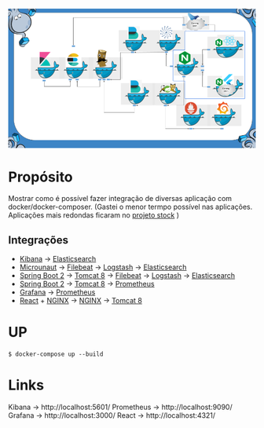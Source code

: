 [![Watch the video](./__docs__/ki-es-lo-be.png)](https://youtu.be/UaKkDRIWFsw)




# Propósito

Mostrar como é possível fazer integração de diversas aplicação com docker/docker-composer.
(Gastei o menor termpo possível nas aplicações. Aplicações mais redondas ficaram no [projeto stock](https://github.com/Espigah/stock) )

## Integrações

* [Kibana](https://www.elastic.co/pt/products/kibana) -> [Elasticsearch](https://www.elastic.co/pt/products/elasticsearch)
* [Microunaut](https://micronaut.io/) -> [Filebeat](https://www.elastic.co/pt/products/beats/filebeat) -> [Logstash](https://www.elastic.co/pt/products/logstash) ->  [Elasticsearch](https://www.elastic.co/pt/products/elasticsearch)
* [Spring Boot 2](https://spring.io/projects/spring-boot) -> [Tomcat 8](https://tomcat.apache.org/download-80.cgi) -> [Filebeat](https://www.elastic.co/pt/products/beats/filebeat) -> [Logstash](https://www.elastic.co/pt/products/logstash) ->  [Elasticsearch](https://www.elastic.co/pt/products/elasticsearch)
* [Spring Boot 2](https://spring.io/projects/spring-boot) -> [Tomcat 8](https://tomcat.apache.org/download-80.cgi) -> [Prometheus](https://prometheus.io/)
* [Grafana](https://grafana.com/) -> [Prometheus](https://prometheus.io/)
* [React](https://pt-br.reactjs.org/)  + [NGINX](https://www.nginx.com/) -> [NGINX](https://www.nginx.com/) -> [Tomcat 8](https://tomcat.apache.org/download-80.cgi) 


# UP
    $ docker-compose up --build

# Links

Kibana -> http://localhost:5601/
Prometheus -> http://localhost:9090/
Grafana -> http://localhost:3000/
React -> http://localhost:4321/


